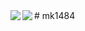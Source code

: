 <a href="https://github.com/anuraghazra/github-readme-stats">
  <img align="left" src="https://github-readme-stats.vercel.app/api?username=mk1484&count_private=true&show_icons=true" />
</a>
<a href="https://github.com/anuraghazra/github-readme-stats">
  <img align="left" src="https://github-readme-stats.vercel.app/api/top-langs/?username=mk1484" />
</a>
# mk1484
